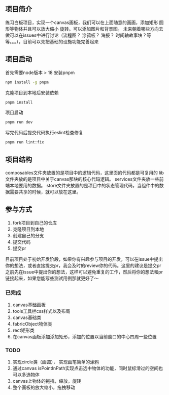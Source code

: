 ## 项目简介
练习白板项目，实现一个canvas画板，我们可以在上面随意的画画，添加矩形 圆形等物体并且可以放大缩小 旋转。可以添加图片和背景图。
未来朝着哪些方向去做可以在issues中进行讨论（流程图？ 涂鸦板？ 海报？ 时间轴故事块？等等。。。），目前可以先把基础的设施功能完善起来

## 项目启动
首先需要node版本 > 18 安装pnpm
```bash
npm install -g pnpm
```
克隆项目到本地后安装依赖
```bash
pnpm install
```
项目启动
```bash
pnpm run dev
```
写完代码后提交代码执行eslint检查修复
```bash
pnpm run lint:fix
```
## 项目结构
composables文件夹放置的是项目中的逻辑代码，这里面的代码都是可复用的
lib文件夹放的是项目中关于canvas那块的核心代码逻辑。
services文件夹放一些前端本地要用的数据。
store文件夹放置的是项目中的状态管理代码，当组件中的数据需要共享的时候，就可以放在这里。

## 参与方式
1. fork项目到自己的仓库
2. 克隆项目到本地
3. 创建自己的分支
4. 提交代码
5. 提交pr

目前项目处于初始开发阶段，如果你有兴趣参与项目的开发，可以在issue中提出你的想法，或者直接提交pr，我会及时的review你的代码。这里的建议是提交pr之前先在issue中提出你的想法，这样可以避免重复的工作，然后将你的想法和pr链接起来，如果您能写些测试用例那就更好了～

### 已完成
1. canvas基础画板
2. tools工具栏css样式以及布局
3. canvas基础类
4. fabricObject物体类
5. rect矩形类
6. 在canvas画板添加添加矩形，添加的位置以当前窗口的中心四周一些位置


### TODO
1. 实现circle类（画圆）， 实现画笔简单的涂鸦
2. 通过canvas isPointInPath实现点击选中物体的功能，同时鼠标滑过的空间也可以多选物体
3. canvas上物体的拖拽，缩放，旋转
4. 整个画板的放大缩小，拖拽移动
